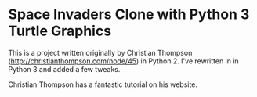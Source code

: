 # Space Invaders Clone with Python 3 Turtle Graphics

This is a project written originally by Christian Thompson (http://christianthompson.com/node/45) in Python 2. I've rewritten in in Python 3 and added a few tweaks.

Christian Thompson has a fantastic tutorial on his website.
